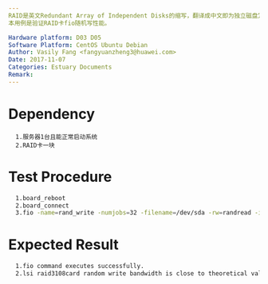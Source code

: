 ```yaml
---
RAID是英文Redundant Array of Independent Disks的缩写，翻译成中文即为独立磁盘冗余阵列，或简称磁盘阵列。简单的说，RAID是一种把多块独立的硬盘（物理硬盘）按不同方式组合起来形成一个硬盘组（逻辑硬盘），从而提供比单个硬盘更高的存储性能和提供数据冗余的技术。RAID卡就是用来实现RAID功能的板卡，通常是由I/O处理器、硬盘控制器、硬盘连接器和缓存等一系列零组件构成的。
本用例是验证RAID卡fio随机写性能。

Hardware platform: D03 D05  
Software Platform: CentOS Ubuntu Debian 
Author: Vasily Fang <fangyuanzheng3@huawei.com>  
Date: 2017-11-07
Categories: Estuary Documents  
Remark:
---
```


# Dependency
```
  1.服务器1台且能正常启动系统
  2.RAID卡一块
```

# Test Procedure
```bash
  1.board_reboot 
  2.board_connect 
  3.fio -name=rand_write -numjobs=32 -filename=/dev/sda -rw=randread -iodepth=128 -direct=1 -sync=0 -norandommap -group_reporting -runtime=30 -time_base -bs=4k
```

# Expected Result
```bash
  1.fio command executes successfully.
  2.lsi raid3108card random write bandwidth is close to theoretical value.
```
